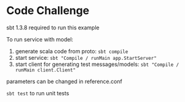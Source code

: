 # Code Challenge
 
sbt 1.3.8 required to run this example

To run service with model:
1. generate scala code from proto: `sbt compile`
2. start service:  `sbt "Compile / runMain app.StartServer"`
3. start client for generating test messages/models:  `sbt "Compile / runMain client.Client"`

parameters can be changed in reference.conf

`sbt test` to run unit tests 

